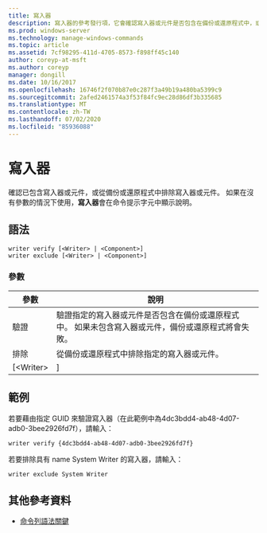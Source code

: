 ```yaml
---
title: 寫入器
description: 寫入器的參考發行項，它會確認寫入器或元件是否包含在備份或還原程式中，或排除寫入器或元件。
ms.prod: windows-server
ms.technology: manage-windows-commands
ms.topic: article
ms.assetid: 7cf98295-411d-4705-8573-f898ff45c140
author: coreyp-at-msft
ms.author: coreyp
manager: dongill
ms.date: 10/16/2017
ms.openlocfilehash: 16746f2f070b87e0c287f3a49b19a480ba5399c9
ms.sourcegitcommit: 2afed2461574a3f53f84fc9ec28d86df3b335685
ms.translationtype: MT
ms.contentlocale: zh-TW
ms.lasthandoff: 07/02/2020
ms.locfileid: "85936088"
---
```

# <a name="writer"></a>寫入器



確認已包含寫入器或元件，或從備份或還原程式中排除寫入器或元件。 如果在沒有參數的情況下使用，**寫入器**會在命令提示字元中顯示說明。

## <a name="syntax"></a>語法

```
writer verify [<Writer> | <Component>]
writer exclude [<Writer> | <Component>]
```

### <a name="parameters"></a>參數

| 參數  |                                                                                      說明                                                                                      |
|------------|---------------------------------------------------------------------------------------------------------------------------------------------------------------------------------------|
|   驗證   | 驗證指定的寫入器或元件是否包含在備份或還原程式中。 如果未包含寫入器或元件，備份或還原程式將會失敗。 |
|  排除   |                                                   從備份或還原程式中排除指定的寫入器或元件。                                                    |
| [\<Writer> |                                                                                     <Component>]                                                                                      |

## <a name="examples"></a>範例

若要藉由指定 GUID 來驗證寫入器（在此範例中為4dc3bdd4-ab48-4d07-adb0-3bee2926fd7f），請輸入：
```
writer verify {4dc3bdd4-ab48-4d07-adb0-3bee2926fd7f}
```
若要排除具有 name System Writer 的寫入器，請輸入：
```
writer exclude System Writer
```

## <a name="additional-references"></a>其他參考資料

- [命令列語法關鍵](command-line-syntax-key.md)